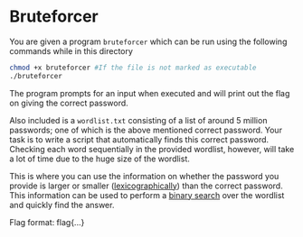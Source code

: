 # Bruteforcer

You are given a program `bruteforcer` which can be run using the following commands while in this directory
```bash
chmod +x bruteforcer #If the file is not marked as executable
./bruteforcer
```
The program prompts for an input when executed and will print out the flag on giving the correct password.

Also included is a `wordlist.txt` consisting of a list of around 5 million passwords; one of which is the above mentioned correct password. 
Your task is to write a script that automatically finds this correct password.
Checking each word sequentially in the provided wordlist, however, will take a lot of time due to the huge size of the wordlist.

This is where you can use the information on whether the password you provide is larger or smaller
([lexicographically](https://en.wikipedia.org/wiki/Lexicographic_order)) than the correct password. This information can be used to perform
a [binary search](https://www.khanacademy.org/computing/computer-science/algorithms/binary-search/a/binary-search) over the wordlist and quickly find the answer.

Flag format: flag{...}

